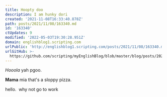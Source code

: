 ```yaml
---
title: Hoopty doo
description: I am hunky dori
created: '2021-11-08T16:33:40.878Z'
path: posts/2021/11/08/163340.md
id: '163340'
ctUpdates: 9
modified: '2022-05-03T19:30:28.951Z'
domain: englishblog1.scripting.com
urlPublic: 'http://englishblog1.scripting.com/posts/2021/11/08/163340.md'
urlGitHub: >-
  https://github.com/scripting/myEnglishBlog/blob/master/blog/posts/2021/11/08/163340.md
---
```

_Hooola_ yah pgoo.

**Mama** mia that's a sloppy pizza.

hello.  why not go to work